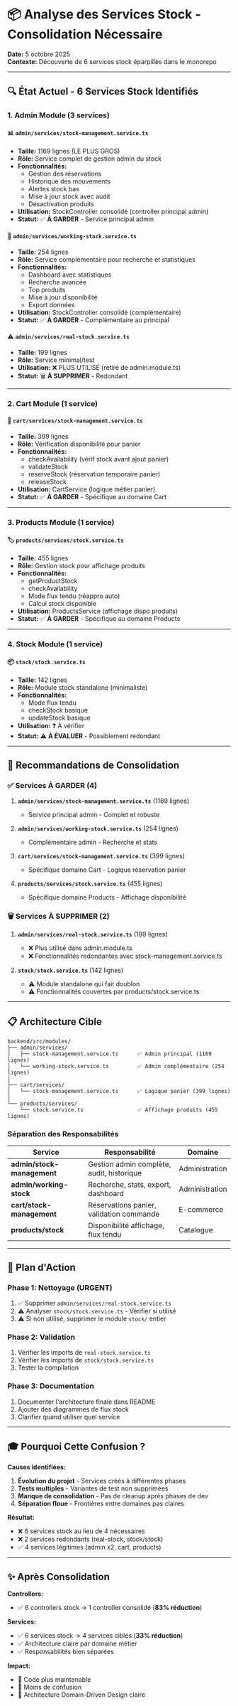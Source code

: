 # 📦 Analyse des Services Stock - Consolidation Nécessaire

**Date:** 5 octobre 2025  
**Contexte:** Découverte de 6 services stock éparpillés dans le monorepo

---

## 🔍 État Actuel - 6 Services Stock Identifiés

### 1. **Admin Module** (3 services)

#### 📊 `admin/services/stock-management.service.ts`
- **Taille:** 1169 lignes (LE PLUS GROS)
- **Rôle:** Service complet de gestion admin du stock
- **Fonctionnalités:**
  - Gestion des réservations
  - Historique des mouvements
  - Alertes stock bas
  - Mise à jour stock avec audit
  - Désactivation produits
- **Utilisation:** StockController consolidé (controller principal admin)
- **Statut:** ✅ **À GARDER** - Service principal admin

#### 🔧 `admin/services/working-stock.service.ts`
- **Taille:** 254 lignes
- **Rôle:** Service complémentaire pour recherche et statistiques
- **Fonctionnalités:**
  - Dashboard avec statistiques
  - Recherche avancée
  - Top produits
  - Mise à jour disponibilité
  - Export données
- **Utilisation:** StockController consolidé (complémentaire)
- **Statut:** ✅ **À GARDER** - Complémentaire au principal

#### ⚠️ `admin/services/real-stock.service.ts`
- **Taille:** 199 lignes
- **Rôle:** Service minimal/test
- **Utilisation:** ❌ PLUS UTILISÉ (retiré de admin.module.ts)
- **Statut:** 🗑️ **À SUPPRIMER** - Redondant

---

### 2. **Cart Module** (1 service)

#### 🛒 `cart/services/stock-management.service.ts`
- **Taille:** 399 lignes
- **Rôle:** Vérification disponibilité pour panier
- **Fonctionnalités:**
  - checkAvailability (vérif stock avant ajout panier)
  - validateStock
  - reserveStock (réservation temporaire panier)
  - releaseStock
- **Utilisation:** CartService (logique métier panier)
- **Statut:** ✅ **À GARDER** - Spécifique au domaine Cart

---

### 3. **Products Module** (1 service)

#### 🏷️ `products/services/stock.service.ts`
- **Taille:** 455 lignes
- **Rôle:** Gestion stock pour affichage produits
- **Fonctionnalités:**
  - getProductStock
  - checkAvailability
  - Mode flux tendu (réappro auto)
  - Calcul stock disponible
- **Utilisation:** ProductsService (affichage dispo produits)
- **Statut:** ✅ **À GARDER** - Spécifique au domaine Products

---

### 4. **Stock Module** (1 service)

#### 📦 `stock/stock.service.ts`
- **Taille:** 142 lignes
- **Rôle:** Module stock standalone (minimaliste)
- **Fonctionnalités:**
  - Mode flux tendu
  - checkStock basique
  - updateStock basique
- **Utilisation:** ❓ À vérifier
- **Statut:** ⚠️ **À ÉVALUER** - Possiblement redondant

---

## 🎯 Recommandations de Consolidation

### ✅ Services À GARDER (4)

1. **`admin/services/stock-management.service.ts`** (1169 lignes)
   - Service principal admin - Complet et robuste
   
2. **`admin/services/working-stock.service.ts`** (254 lignes)
   - Complémentaire admin - Recherche et stats
   
3. **`cart/services/stock-management.service.ts`** (399 lignes)
   - Spécifique domaine Cart - Logique réservation panier
   
4. **`products/services/stock.service.ts`** (455 lignes)
   - Spécifique domaine Products - Affichage disponibilité

### 🗑️ Services À SUPPRIMER (2)

1. **`admin/services/real-stock.service.ts`** (199 lignes)
   - ❌ Plus utilisé dans admin.module.ts
   - ❌ Fonctionnalités redondantes avec stock-management.service.ts
   
2. **`stock/stock.service.ts`** (142 lignes)
   - ⚠️ Module standalone qui fait doublon
   - ⚠️ Fonctionnalités couvertes par products/stock.service.ts

---

## 📋 Architecture Cible

```
backend/src/modules/
├── admin/services/
│   ├── stock-management.service.ts      ✅ Admin principal (1169 lignes)
│   └── working-stock.service.ts         ✅ Admin complémentaire (254 lignes)
│
├── cart/services/
│   └── stock-management.service.ts      ✅ Logique panier (399 lignes)
│
└── products/services/
    └── stock.service.ts                 ✅ Affichage produits (455 lignes)
```

### Séparation des Responsabilités

| Service | Responsabilité | Domaine |
|---------|---------------|---------|
| **admin/stock-management** | Gestion admin complète, audit, historique | Administration |
| **admin/working-stock** | Recherche, stats, export, dashboard | Administration |
| **cart/stock-management** | Réservations panier, validation commande | E-commerce |
| **products/stock** | Disponibilité affichage, flux tendu | Catalogue |

---

## 🔄 Plan d'Action

### Phase 1: Nettoyage (URGENT)
1. ✅ Supprimer `admin/services/real-stock.service.ts`
2. ⚠️ Analyser `stock/stock.service.ts` - Vérifier si utilisé
3. ⚠️ Si non utilisé, supprimer le module `stock/` entier

### Phase 2: Validation
1. Vérifier les imports de `real-stock.service.ts`
2. Vérifier les imports de `stock/stock.service.ts`
3. Tester la compilation

### Phase 3: Documentation
1. Documenter l'architecture finale dans README
2. Ajouter des diagrammes de flux stock
3. Clarifier quand utiliser quel service

---

## 🎓 Pourquoi Cette Confusion ?

**Causes identifiées:**
1. **Évolution du projet** - Services créés à différentes phases
2. **Tests multiples** - Variantes de test non supprimées
3. **Manque de consolidation** - Pas de cleanup après phases de dev
4. **Séparation floue** - Frontières entre domaines pas claires

**Résultat:**
- ❌ 6 services stock au lieu de 4 nécessaires
- ❌ 2 services redondants (real-stock, stock/stock)
- ✅ 4 services légitimes (admin x2, cart, products)

---

## ✨ Après Consolidation

**Controllers:**
- ✅ 6 controllers stock → 1 controller consolidé (**83% réduction**)

**Services:**
- ✅ 6 services stock → 4 services ciblés (**33% réduction**)
- ✅ Architecture claire par domaine métier
- ✅ Responsabilités bien séparées

**Impact:**
- 🎯 Code plus maintenable
- 🎯 Moins de confusion
- 🎯 Architecture Domain-Driven Design claire
